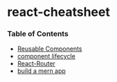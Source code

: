 # react-cheatsheet

### Table of Contents

* [Reusable Components](https://github.com/KBuck2018/react-cheatsheet/blob/master/Reusable%20Components.md)
* [component lifecycle](https://github.com/KBuck2018/react-cheatsheet/blob/master/Component%20Lifecycle.md)
* [React-Router](https://github.com/KBuck2018/react-cheatsheet/blob/master/react-router.md)
* [build a mern app](www.google.com)
